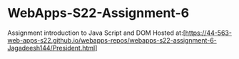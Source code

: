 # WebApps-S22-Assignment-6
Assignment introduction to Java Script and DOM
Hosted at:[https://44-563-web-apps-s22.github.io/webapps-repos/webapps-s22-assignment-6-Jagadeesh144/President.html]